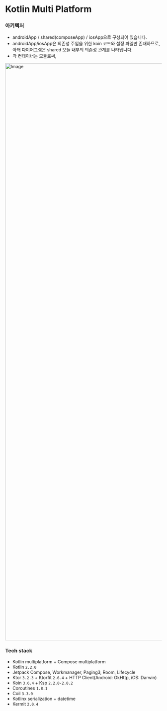 
# Kotlin Multi Platform
### 아키텍처
- androidApp / shared(composeApp) / iosApp으로 구성되어 있습니다.
- androidApp/iosApp은 의존성 주입을 위한 koin 코드와 설정 파일만 존재하므로, 아래 다이어그램은 shared 모듈 내부의 의존성 관계를 나타냅니다.
- 각 컨테이너는 모듈로써, 
<img width="2261" height="1856" alt="Image" src="https://github.com/user-attachments/assets/06bf91cb-1749-4417-9f38-638f47d2cc2a" />

### Tech stack
- Kotlin multiplatform + Compose multiplatform
- Kotlin `2.2.0`
- Jetpack Compose, Workmanager, Paging3, Room, Lifecycle
- Ktor `3.2.3` + Ktorfit `2.6.4` + HTTP Client(Android: OkHttp, iOS: Darwin)
- Koin `3.6.4` + Ksp `2.2.0-2.0.2`
- Coroutines `1.8.1`
- Coil `3.3.0`
- Kotlinx serialization + datetime
- Kermit `2.0.4`
